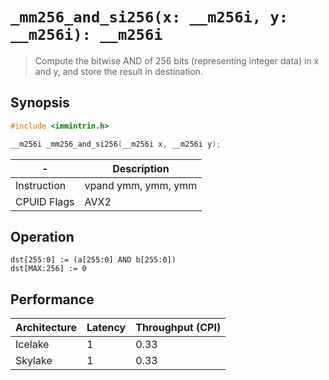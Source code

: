 `_mm256_and_si256(x: __m256i, y: __m256i): __m256i`
===================================================

> Compute the bitwise AND of 256 bits (representing integer data) in x and y, and store the result in destination.

## Synopsis

```c
#include <immintrin.h>

__m256i _mm256_and_si256(__m256i x, __m256i y);
```

| -           | Description         |
| ----------- | ------------------- |
| Instruction | vpand ymm, ymm, ymm |
| CPUID Flags | AVX2                |

## Operation

```
dst[255:0] := (a[255:0] AND b[255:0])
dst[MAX:256] := 0
```

## Performance

| Architecture | Latency | Throughput (CPI) |
| ------------ | ------- | ---------------- |
| Icelake      | 1       | 0.33             |
| Skylake      | 1       | 0.33             |
